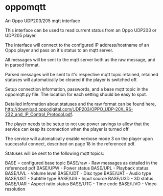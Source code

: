 # oppomqtt
An Oppo UDP203/205 mqtt interface

This interface can be used to read current status from an Oppo UDP203 or UDP205 player.

The interface will connect to the configured IP address/hostname of an Oppo player and pass on it's status to an mqtt server.

All messages will be sent to the mqtt server both as the raw message, and in parsed format.

Parsed messages will be sent to it's respective mqtt topic retained, retained statuses will automatically be cleared if the player is switched off.

Setup connection information, passwords, and a base mqtt topic in the oppomqtt.py file. The location for each setting should be easy to spot.

Detailed information about statuses and the raw format can be found here, http://download.oppodigital.com/UDP203/OPPO_UDP-20X_RS-232_and_IP_Control_Protocol.pdf.

The player needs to be setup to not use power savings to allow that the service can keep its connection when the player is turned off.

The service will automatically enable verbose mode 3 on the player upon successful connect, described on page 18 in the referenced pdf.

Statuses will be sent to the following mqtt topics:

BASE = configured base topic
BASE/raw - Raw messages as detailed in the referenced pdf
BASE/UPW - Power status
BASE/UPL - Playback status
BASE/UVL - Volume level
BASE/UDT - Disc type
BASE/UAT - Audio type
BASE/UST - Subtitle type
BASE/UIS - Input source
BASE/U3D - 3D status
BASE/UAR - Aspect ratio status
BASE/UTC - Time code
BASE/UVO - Video resolution
